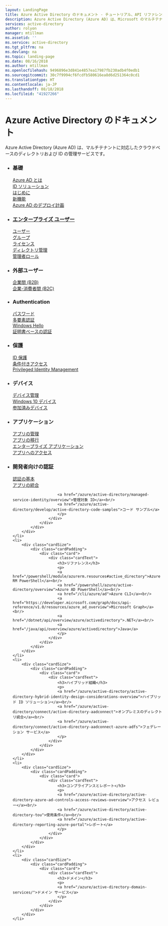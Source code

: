 ```yaml
---
layout: LandingPage
title: Azure Active Directory のドキュメント - チュートリアル、API リファレンス | Microsoft Docs
description: Azure Active Directory (Azure AD) は、Microsoft のマルチテナントに対応したクラウドベースのディレクトリおよび ID 管理サービスで、中核となるディレクトリ サービス、アプリケーションのアクセス管理機能、ID の保護機能が 1 つのソリューションに統合されています。
services: active-directory
author: rolyon
manager: mtillman
ms.assetid: ''
ms.service: active-directory
ms.tgt_pltfrm: na
ms.devlang: na
ms.topic: landing-page
ms.date: 08/16/2018
ms.author: mtillman
ms.openlocfilehash: 9496896e3d841e4857ea17987fb230adb4f0edb1
ms.sourcegitcommit: 30c7f9994cf6fcdfb580616ea8d6d251364c0cd1
ms.translationtype: HT
ms.contentlocale: ja-JP
ms.lasthandoff: 08/18/2018
ms.locfileid: "41927266"
---
```

# <a name="azure-active-directory-documentation"></a>Azure Active Directory のドキュメント

Azure Active Directory (Azure AD) は、マルチテナントに対応したクラウドベースのディレクトリおよび ID の管理サービスです。

<ul class="panelContent cardsF">
    <li>
        <div class="cardSize">
            <div class="cardPadding">
                <div class="card">
                    <div class="cardText">
                        <h3>基礎</h3>
                        <p>
                        <a href="/azure/active-directory/fundamentals/active-directory-whatis">Azure AD とは</a><br/>
                        <a href="/azure/active-directory/fundamentals/understand-azure-identity-solutions">ID ソリューション</a><br/>
                        <a href="/azure/active-directory/fundamentals/get-started-azure-ad">はじめに</a><br/>
                        <a href="/azure/active-directory/fundamentals/whats-new">新機能</a><br/>
                        <a href="/azure/active-directory/fundamentals/active-directory-deployment-plans">Azure AD のデプロイ計画</a>
                        </p>
                    </div>
                </div>
            </div>
        </div>
    </li>
    <li>
        <div class="cardSize">
            <div class="cardPadding">
                <div class="card">
                    <div class="cardText">
                        <h3><a href="/azure/active-directory/users-groups-roles/index">エンタープライズ ユーザー</a></h3>
                        <p>
                        <a href="/azure/active-directory/add-users-azure-active-directory">ユーザー</a><br/>
                        <a href="/azure/active-directory/active-directory-manage-groups">グループ</a><br/>
                        <a href="/azure/active-directory/license-users-groups">ライセンス</a><br/>
                        <a href="/azure/active-directory/active-directory-administer">ディレクトリ管理</a><br/>
                        <a href="/azure/active-directory/active-directory-assign-admin-roles-azure-portal">管理者ロール</a>
                        </p>
                    </div>
                </div>
            </div>
        </div>
    </li>
    <li>
        <div class="cardSize">
            <div class="cardPadding">
                <div class="card">
                    <div class="cardText">
                        <h3>外部ユーザー</h3>
                        <p>
                        <a href="/azure/active-directory/b2b/what-is-b2b">企業間 (B2B)</a><br/>
                        <a href="/azure/active-directory-b2c/">企業-消費者間 (B2C)</a>
                        </p>
                    </div>
                </div>
            </div>
        </div>
    </li>
    <li>
        <div class="cardSize">
            <div class="cardPadding">
                <div class="card">
                    <div class="cardText">
                        <h3>Authentication</h3>
                        <p>
                        <a href="/azure/active-directory/authentication/concept-sspr-howitworks">パスワード</a><br/>
                        <a href="/azure/active-directory/authentication/concept-mfa-howitworks">多要素認証</a><br/>
                        <a href="/azure/active-directory/active-directory-azureadjoin-passport">Windows Hello</a><br/>
                        <a href="/azure/active-directory/active-directory-certificate-based-authentication-get-started">証明書ベースの認証</a>
                        </p>
                    </div>
                </div>
            </div>
        </div>
    </li>
    <li>
        <div class="cardSize">
            <div class="cardPadding">
                <div class="card">
                    <div class="cardText">
                        <h3>保護</h3>
                        <p>
                        <a href="/azure/active-directory/active-directory-identityprotection">ID 保護</a><br/>
                        <a href="/azure/active-directory/conditional-access/index">条件付きアクセス</a><br/>
                        <a href="/azure/active-directory/privileged-identity-management/pim-configure">Privileged Identity Management</a>
                        </p>
                    </div>
                </div>
            </div>
        </div>
    </li>
    <li>
        <div class="cardSize">
            <div class="cardPadding">
                <div class="card">
                    <div class="cardText">
                        <h3>デバイス</h3>
                        <p>
                        <a href="/azure/active-directory/device-management-introduction">デバイス管理</a><br/>
                        <a href="/azure/active-directory/device-management-azuread-registered-devices-windows10-setup">Windows 10 デバイス</a><br/>
                        <a href="/azure/active-directory/device-management-azuread-joined-devices-setup">参加済みデバイス</a>
                        </p>
                    </div>
                </div>
            </div>
        </div>
    </li>
    <li>
        <div class="cardSize">
            <div class="cardPadding">
                <div class="card">
                    <div class="cardText">
                        <h3>アプリケーション</h3>
                        <p>
                        <a href="/azure/active-directory/active-directory-enable-sso-scenario">アプリの管理</a><br/>
                        <a href="/azure/active-directory/manage-apps/migrate-adfs-apps-to-azure">アプリの移行</a><br/>
                        <a href="/azure/active-directory/active-directory-coreapps-assign-user-azure-portal">エンタープライズ アプリケーション</a><br/>
                        <a href="/azure/active-directory/active-directory-managing-access-to-apps">アプリへのアクセス</a>
                        </p>
                    </div>
                </div>
            </div>
        </div>
    </li>
    <li>
        <div class="cardSize">
            <div class="cardPadding">
                <div class="card">
                    <div class="cardText">
                        <h3>開発者向けの認証</h3>
                        <p>
                        <a href="/azure/active-directory/develop/active-directory-authentication-scenarios">認証の基本</a><br/>
                        <a href="/azure/active-directory/develop/active-directory-integrating-applications">アプリの統合</a><br/>
  
                        <a href="/azure/active-directory/managed-service-identity/overview">管理対象 ID</a><br/>
                        <a href="/azure/active-directory/develop/active-directory-code-samples">コード サンプル</a>
                        </p>
                    </div>
                </div>
            </div>
        </div>
    </li>
    <li>
        <div class="cardSize">
            <div class="cardPadding">
                <div class="card">
                    <div class="cardText">
                        <h3>リファレンス</h3>
                        <p>
                        <a href="/powershell/module/azurerm.resources#active_directory">Azure RM PowerShell</a><br/>
                        <a href="/powershell/azure/active-directory/overview">Azure AD PowerShell</a><br/>
                        <a href="/cli/azure/ad">Azure CLI</a><br/>
                        <a href="https://developer.microsoft.com/graph/docs/api-reference/v1.0/resources/azure_ad_overview">Microsoft Graph</a><br/>
                        <a href="/dotnet/api/overview/azure/activedirectory">.NET</a><br/>
                        <a href="/java/api/overview/azure/activedirectory">Java</a>
                        </p>
                    </div>
                </div>
            </div>
        </div>
    </li>
    <li>
        <div class="cardSize">
            <div class="cardPadding">
                <div class="card">
                    <div class="cardText">
                        <h3>ハイブリッド組織</h3>
                        <p>
                        <a href="/azure/active-directory/active-directory-hybrid-identity-design-considerations-overview">ハイブリッド ID ソリューション</a><br/>
                        <a href="/azure/active-directory/connect/active-directory-aadconnect">オンプレミスのディレクトリ統合</a><br/>
                        <a href="/azure/active-directory/connect/active-directory-aadconnect-azure-adfs">フェデレーション サービス</a>
                        </p>
                    </div>
                </div>
            </div>
        </div>
    </li>
    <li>
        <div class="cardSize">
            <div class="cardPadding">
                <div class="card">
                    <div class="cardText">
                        <h3>コンプライアンスとレポート</h3>
                        <p>
                        <a href="/azure/active-directory/active-directory-azure-ad-controls-access-reviews-overview">アクセス レビュー</a><br/>
                        <a href="/azure/active-directory/active-directory-tou">使用条件</a><br/>
                        <a href="/azure/active-directory/active-directory-reporting-azure-portal">レポート</a>
                        </p>
                    </div>
                </div>
            </div>
        </div>
    </li>
    <li>
        <div class="cardSize">
            <div class="cardPadding">
                <div class="card">
                    <div class="cardText">
                        <h3>ドメイン</h3>
                        <p>
                        <a href="/azure/active-directory-domain-services/">ドメイン サービス</a>
                        </p>
                    </div>
                </div>
            </div>
        </div>
    </li>
</ul>
